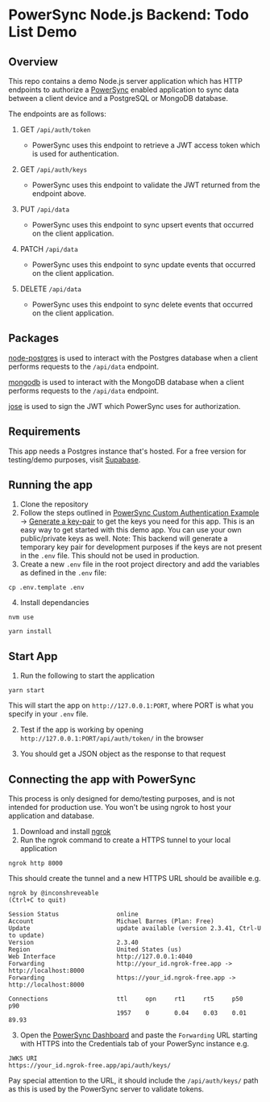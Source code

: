 # PowerSync Node.js Backend: Todo List Demo

## Overview

This repo contains a demo Node.js server application which has HTTP endpoints to authorize a [PowerSync](https://www.powersync.com/) enabled application to sync data between a client device and a PostgreSQL or MongoDB database.

The endpoints are as follows:

1. GET `/api/auth/token`

   - PowerSync uses this endpoint to retrieve a JWT access token which is used for authentication.

2. GET `/api/auth/keys`

   - PowerSync uses this endpoint to validate the JWT returned from the endpoint above.

3. PUT `/api/data`

   - PowerSync uses this endpoint to sync upsert events that occurred on the client application.

4. PATCH `/api/data`

   - PowerSync uses this endpoint to sync update events that occurred on the client application.

5. DELETE `/api/data`

   - PowerSync uses this endpoint to sync delete events that occurred on the client application.

## Packages

[node-postgres](https://github.com/brianc/node-postgres) is used to interact with the Postgres database when a client performs requests to the `/api/data` endpoint.

[mongodb](https://www.npmjs.com/package/mongodb) is used to interact with the MongoDB database when a client performs requests to the `/api/data` endpoint.

[jose](https://github.com/panva/jose) is used to sign the JWT which PowerSync uses for authorization.

## Requirements

This app needs a Postgres instance that's hosted. For a free version for testing/demo purposes, visit [Supabase](https://supabase.com/).

## Running the app

1. Clone the repository
2. Follow the steps outlined in [PowerSync Custom Authentication Example](https://github.com/journeyapps/powersync-jwks-example) → [Generate a key-pair](https://github.com/journeyapps/powersync-jwks-example#1-generate-a-key-pair) to get the keys you need for this app. This is an easy way to get started with this demo app. You can use your own public/private keys as well. Note: This backend will generate a temporary key pair for development purposes if the keys are not present in the `.env` file. This should not be used in production.
3. Create a new `.env` file in the root project directory and add the variables as defined in the `.env` file:

```shell
cp .env.template .env
```

4. Install dependancies

```shell
nvm use
```

```shell
yarn install
```

## Start App

1. Run the following to start the application

```shell
yarn start
```

This will start the app on `http://127.0.0.1:PORT`, where PORT is what you specify in your `.env` file.

2. Test if the app is working by opening `http://127.0.0.1:PORT/api/auth/token/` in the browser

3. You should get a JSON object as the response to that request

## Connecting the app with PowerSync

This process is only designed for demo/testing purposes, and is not intended for production use. You won't be using ngrok to host your application and database.

1. Download and install [ngrok](https://ngrok.com/)
2. Run the ngrok command to create a HTTPS tunnel to your local application

```shell
ngrok http 8000
```

This should create the tunnel and a new HTTPS URL should be availible e.g.

```shell
ngrok by @inconshreveable                                                                                                                  (Ctrl+C to quit)

Session Status                online
Account                       Michael Barnes (Plan: Free)
Update                        update available (version 2.3.41, Ctrl-U to update)
Version                       2.3.40
Region                        United States (us)
Web Interface                 http://127.0.0.1:4040
Forwarding                    http://your_id.ngrok-free.app -> http://localhost:8000
Forwarding                    https://your_id.ngrok-free.app -> http://localhost:8000

Connections                   ttl     opn     rt1     rt5     p50     p90
                              1957    0       0.04    0.03    0.01    89.93
```

3. Open the [PowerSync Dashboard](https://powersync.journeyapps.com/) and paste the `Forwarding` URL starting with HTTPS into the Credentials tab of your PowerSync instance e.g.

```
JWKS URI
https://your_id.ngrok-free.app/api/auth/keys/
```

Pay special attention to the URL, it should include the `/api/auth/keys/` path as this is used by the PowerSync server to validate tokens.
